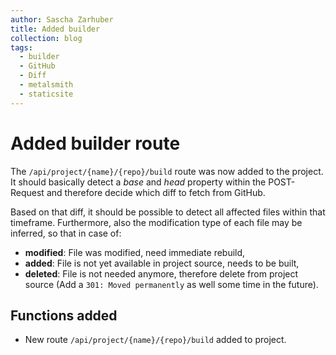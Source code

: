 ```yaml
---
author: Sascha Zarhuber
title: Added builder
collection: blog
tags:
  - builder
  - GitHub
  - Diff
  - metalsmith
  - staticsite
---
```


# Added builder route

The `/api/project/{name}/{repo}/build` route was now added to the project. It should basically detect a *base* and *head* property within the POST-Request and therefore decide which diff to fetch from GitHub.

Based on that diff, it should be possible to detect all affected files within that timeframe. Furthermore, also the modification type of each file may be inferred, so that in case of:

* **modified**: File was modified, need immediate rebuild,
* **added**: File is not yet available in project source, needs to be built,
* **deleted**: File is not needed anymore, therefore delete from project source (Add a `301: Moved permanently` as well some time in the future).

## Functions added

* New route `/api/project/{name}/{repo}/build` added to project.
